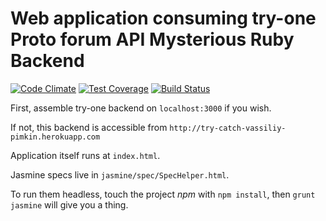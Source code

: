 # Web application consuming try-one Proto forum API Mysterious Ruby Backend

[![Code Climate](https://codeclimate.com/repos/56fc128a0973b60090001ae6/badges/e0715d465a0b8ec50719/gpa.svg)](https://codeclimate.com/repos/56fc128a0973b60090001ae6/feed)
[![Test Coverage](https://codeclimate.com/repos/56fc128a0973b60090001ae6/badges/e0715d465a0b8ec50719/coverage.svg)](https://codeclimate.com/repos/56fc128a0973b60090001ae6/coverage)
[![Build Status](https://travis-ci.org/vassiliy/try-two.svg?branch=master)](https://travis-ci.org/vassiliy/try-two)

First, assemble try-one backend on `localhost:3000` if you wish.

If not, this backend is accessible from `http://try-catch-vassiliy-pimkin.herokuapp.com`

Application itself runs at `index.html`.

Jasmine specs live in `jasmine/spec/SpecHelper.html`.

To run them headless, touch the project *npm* with `npm install`, then `grunt jasmine` will give you a thing.
